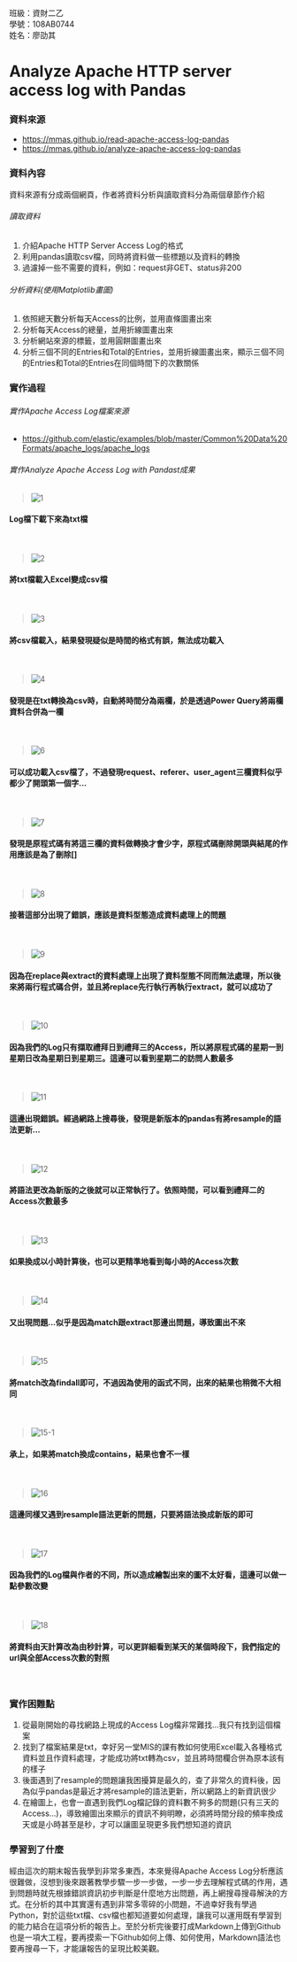 班級：資財二乙  
學號：108AB0744  
姓名：廖劭其  

# Analyze Apache HTTP server access log with Pandas

### 資料來源
* https://mmas.github.io/read-apache-access-log-pandas
* https://mmas.github.io/analyze-apache-access-log-pandas

### 資料內容
資料來源有分成兩個網頁，作者將資料分析與讀取資料分為兩個章節作介紹
###### 讀取資料
1. 介紹Apache HTTP Server Access Log的格式
2. 利用pandas讀取csv檔，同時將資料做一些標題以及資料的轉換
3. 過濾掉一些不需要的資料，例如：request非GET、status非200
###### 分析資料(使用Matplotlib畫圖)
1. 依照總天數分析每天Access的比例，並用直條圖畫出來
2. 分析每天Access的總量，並用折線圖畫出來
3. 分析網站來源的標籤，並用圓餅圖畫出來
4. 分析三個不同的Entries和Total的Entries，並用折線圖畫出來，顯示三個不同的Entries和Total的Entries在同個時間下的次數關係

### 實作過程
###### 實作Apache Access Log檔案來源
* https://github.com/elastic/examples/blob/master/Common%20Data%20Formats/apache_logs/apache_logs  
###### 實作Analyze Apache Access Log with Pandast成果  
> ![1](https://user-images.githubusercontent.com/82448674/122752452-9084a580-d2c3-11eb-9555-5e0f11014b7b.png)  
#### Log檔下載下來為txt檔  
　
> ![2](https://user-images.githubusercontent.com/82448674/122753044-418b4000-d2c4-11eb-8bed-860ac989a596.png)  
#### 將txt檔載入Excel變成csv檔  
　
> ![3](https://user-images.githubusercontent.com/82448674/122753837-659b5100-d2c5-11eb-8570-02d97092c905.png)
#### 將csv檔載入，結果發現疑似是時間的格式有誤，無法成功載入  
　
> ![4](https://user-images.githubusercontent.com/82448674/122753942-8ebbe180-d2c5-11eb-8a71-24ed7be7b864.png)
#### 發現是在txt轉換為csv時，自動將時間分為兩欄，於是透過Power Query將兩欄資料合併為一欄  
　
> ![6](https://user-images.githubusercontent.com/82448674/122754325-1a357280-d2c6-11eb-932f-5d743c50843c.png)
#### 可以成功載入csv檔了，不過發現request、referer、user_agent三欄資料似乎都少了開頭第一個字...  
　
> ![7](https://user-images.githubusercontent.com/82448674/122754573-6e405700-d2c6-11eb-87cb-6f18fde7fcae.png)
#### 發現是原程式碼有將這三欄的資料做轉換才會少字，原程式碼刪除開頭與結尾的作用應該是為了刪除[]    
　
> ![8](https://user-images.githubusercontent.com/82448674/122754905-cbd4a380-d2c6-11eb-8a5c-7ee819639af6.png)
#### 接著這部分出現了錯誤，應該是資料型態造成資料處理上的問題  
　
> ![9](https://user-images.githubusercontent.com/82448674/122755029-faeb1500-d2c6-11eb-8a76-bfee1a2da811.png)
#### 因為在replace與extract的資料處理上出現了資料型態不同而無法處理，所以後來將兩行程式碼合併，並且將replace先行執行再執行extract，就可以成功了  
　
> ![10](https://user-images.githubusercontent.com/82448674/122755386-85337900-d2c7-11eb-9981-3bd8722f83e4.png)
#### 因為我們的Log只有擷取禮拜日到禮拜三的Access，所以將原程式碼的星期一到星期日改為星期日到星期三。這邊可以看到星期二的訪問人數最多  
　
> ![11](https://user-images.githubusercontent.com/82448674/122755683-eeb38780-d2c7-11eb-87a0-6c6481547382.png)
#### 這邊出現錯誤。經過網路上搜尋後，發現是新版本的pandas有將resample的語法更新...  
　
> ![12](https://user-images.githubusercontent.com/82448674/122755834-29b5bb00-d2c8-11eb-8b08-95cd57ba1d69.png)
#### 將語法更改為新版的之後就可以正常執行了。依照時間，可以看到禮拜二的Access次數最多  
　
> ![13](https://user-images.githubusercontent.com/82448674/122756013-6b466600-d2c8-11eb-8d5c-add4cc3f2dff.png)
#### 如果換成以小時計算後，也可以更精準地看到每小時的Access次數  
　
> ![14](https://user-images.githubusercontent.com/82448674/122756196-ae083e00-d2c8-11eb-8ddb-5af1275c3874.png)
#### 又出現問題...似乎是因為match跟extract那邊出問題，導致圖出不來  
　
> ![15](https://user-images.githubusercontent.com/82448674/122756328-dc861900-d2c8-11eb-93f3-9862fcbb59af.png)
#### 將match改為findall即可，不過因為使用的函式不同，出來的結果也稍微不大相同  
　
> ![15-1](https://user-images.githubusercontent.com/82448674/122756586-2c64e000-d2c9-11eb-9dff-37edfa21aae1.png)
#### 承上，如果將match換成contains，結果也會不一樣  
　
> ![16](https://user-images.githubusercontent.com/82448674/122756942-a1381a00-d2c9-11eb-9b0f-55b87c9f56a6.png)
#### 這邊同樣又遇到resample語法更新的問題，只要將語法換成新版的即可  
　
> ![17](https://user-images.githubusercontent.com/82448674/122757334-1572bd80-d2ca-11eb-9653-bef37d6563d2.png)
#### 因為我們的Log檔與作者的不同，所以造成繪製出來的圖不太好看，這邊可以做一點參數改變  
　
> ![18](https://user-images.githubusercontent.com/82448674/122757481-44892f00-d2ca-11eb-8877-4231db91c7f1.png)
#### 將資料由天計算改為由秒計算，可以更詳細看到某天的某個時段下，我們指定的url與全部Access次數的對照  
　
### 實作困難點  
1. 從最剛開始的尋找網路上現成的Access Log檔非常難找...我只有找到這個檔案
2. 找到了檔案結果是txt，幸好另一堂MIS的課有教如何使用Excel載入各種格式資料並且作資料處理，才能成功將txt轉為csv，並且將時間欄合併為原本該有的樣子
3. 後面遇到了resample的問題讓我困擾算是最久的，查了非常久的資料後，因為似乎pandas是最近才將resample的語法更新，所以網路上的新資訊很少
4. 在繪圖上，也會一直遇到我們Log檔記錄的資料數不夠多的問題(只有三天的Access...)，導致繪圖出來顯示的資訊不夠明瞭，必須將時間分段的頻率換成天或是小時甚至是秒，才可以讓圖呈現更多我們想知道的資訊
### 學習到了什麼  
經由這次的期末報告我學到非常多東西，本來覺得Apache Access Log分析應該很難做，沒想到後來跟著教學步驟一步一步做，一步一步去理解程式碼的作用，遇到問題時就先根據錯誤資訊初步判斷是什麼地方出問題，再上網搜尋搜尋解決的方式。在分析的其中其實還有遇到非常多零碎的小問題，不過幸好我有學過Python，對於這些txt檔、csv檔也都知道要如何處理，讓我可以運用既有學習到的能力結合在這項分析的報告上。至於分析完後要打成Markdown上傳到Github也是一項大工程，要再摸索一下Github如何上傳、如何使用，Markdown語法也要再搜尋一下，才能讓報告的呈現比較美觀。
